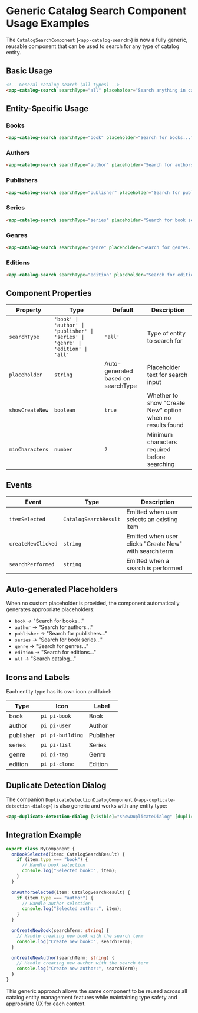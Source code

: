# Generic Catalog Search Component Usage Examples

The `CatalogSearchComponent` (`<app-catalog-search>`) is now a fully generic, reusable component that can be used to search for any type of catalog entity.

## Basic Usage

```html
<!-- General catalog search (all types) -->
<app-catalog-search searchType="all" placeholder="Search anything in catalog..." (itemSelected)="onItemSelected($event)" (createNewClicked)="onCreateNew($event)"> </app-catalog-search>
```

## Entity-Specific Usage

### Books

```html
<app-catalog-search searchType="book" placeholder="Search for books..." (itemSelected)="onBookSelected($event)" (createNewClicked)="onCreateNewBook($event)"> </app-catalog-search>
```

### Authors

```html
<app-catalog-search searchType="author" placeholder="Search for authors..." (itemSelected)="onAuthorSelected($event)" (createNewClicked)="onCreateNewAuthor($event)"> </app-catalog-search>
```

### Publishers

```html
<app-catalog-search searchType="publisher" placeholder="Search for publishers..." (itemSelected)="onPublisherSelected($event)" (createNewClicked)="onCreateNewPublisher($event)"> </app-catalog-search>
```

### Series

```html
<app-catalog-search searchType="series" placeholder="Search for book series..." (itemSelected)="onSeriesSelected($event)" (createNewClicked)="onCreateNewSeries($event)"> </app-catalog-search>
```

### Genres

```html
<app-catalog-search searchType="genre" placeholder="Search for genres..." (itemSelected)="onGenreSelected($event)" (createNewClicked)="onCreateNewGenre($event)"> </app-catalog-search>
```

### Editions

```html
<app-catalog-search searchType="edition" placeholder="Search for editions..." (itemSelected)="onEditionSelected($event)" (createNewClicked)="onCreateNewEdition($event)"> </app-catalog-search>
```

## Component Properties

| Property        | Type                                                                             | Default                            | Description                                               |
| --------------- | -------------------------------------------------------------------------------- | ---------------------------------- | --------------------------------------------------------- |
| `searchType`    | `'book' \| 'author' \| 'publisher' \| 'series' \| 'genre' \| 'edition' \| 'all'` | `'all'`                            | Type of entity to search for                              |
| `placeholder`   | `string`                                                                         | Auto-generated based on searchType | Placeholder text for search input                         |
| `showCreateNew` | `boolean`                                                                        | `true`                             | Whether to show "Create New" option when no results found |
| `minCharacters` | `number`                                                                         | `2`                                | Minimum characters required before searching              |

## Events

| Event              | Type                  | Description                                            |
| ------------------ | --------------------- | ------------------------------------------------------ |
| `itemSelected`     | `CatalogSearchResult` | Emitted when user selects an existing item             |
| `createNewClicked` | `string`              | Emitted when user clicks "Create New" with search term |
| `searchPerformed`  | `string`              | Emitted when a search is performed                     |

## Auto-generated Placeholders

When no custom placeholder is provided, the component automatically generates appropriate placeholders:

- `book` → "Search for books..."
- `author` → "Search for authors..."
- `publisher` → "Search for publishers..."
- `series` → "Search for book series..."
- `genre` → "Search for genres..."
- `edition` → "Search for editions..."
- `all` → "Search catalog..."

## Icons and Labels

Each entity type has its own icon and label:

| Type      | Icon             | Label     |
| --------- | ---------------- | --------- |
| book      | `pi pi-book`     | Book      |
| author    | `pi pi-user`     | Author    |
| publisher | `pi pi-building` | Publisher |
| series    | `pi pi-list`     | Series    |
| genre     | `pi pi-tag`      | Genre     |
| edition   | `pi pi-clone`    | Edition   |

## Duplicate Detection Dialog

The companion `DuplicateDetectionDialogComponent` (`<app-duplicate-detection-dialog>`) is also generic and works with any entity type:

```html
<app-duplicate-detection-dialog [visible]="showDuplicateDialog" [duplicateResult]="duplicateResult" [searchTerm]="searchTerm" [entityType]="currentEntityType" (actionSelected)="onDuplicateAction($event)" (dialogClosed)="showDuplicateDialog = false"> </app-duplicate-detection-dialog>
```

## Integration Example

```typescript
export class MyComponent {
  onBookSelected(item: CatalogSearchResult) {
    if (item.type === "book") {
      // Handle book selection
      console.log("Selected book:", item);
    }
  }

  onAuthorSelected(item: CatalogSearchResult) {
    if (item.type === "author") {
      // Handle author selection
      console.log("Selected author:", item);
    }
  }

  onCreateNewBook(searchTerm: string) {
    // Handle creating new book with the search term
    console.log("Create new book:", searchTerm);
  }

  onCreateNewAuthor(searchTerm: string) {
    // Handle creating new author with the search term
    console.log("Create new author:", searchTerm);
  }
}
```

This generic approach allows the same component to be reused across all catalog entity management features while maintaining type safety and appropriate UX for each context.
